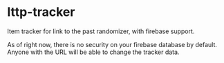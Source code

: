 # lttp-tracker
Item tracker for link to the past randomizer, with firebase support.

As of right now, there is no security on your firebase database by default. Anyone with the URL will be able to change the tracker data.